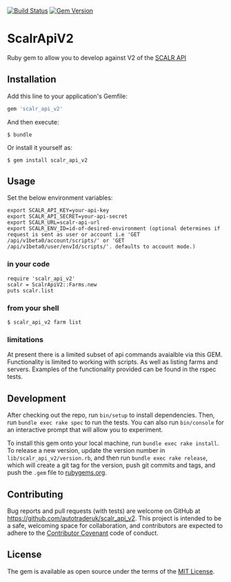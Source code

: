 [![Build Status](https://travis-ci.org/autotraderuk/scalr_api_v2.svg?branch=master)](https://travis-ci.org/autotraderuk/scalr_api_v2) [![Gem Version](https://badge.fury.io/rb/scalr_api_v2.svg)](https://badge.fury.io/rb/scalr_api_v2)
# ScalrApiV2

Ruby gem to allow you to develop against V2 of the [SCALR API](https://api-explorer.scalr.com)

## Installation

Add this line to your application's Gemfile:

```ruby
gem 'scalr_api_v2'
```

And then execute:

    $ bundle

Or install it yourself as:

    $ gem install scalr_api_v2

## Usage

Set the below environment variables:

    export SCALR_API_KEY=your-api-key
    export SCALR_API_SECRET=your-api-secret
    export SCALR_URL=scalr-api-url
    export SCALR_ENV_ID=id-of-desired-environment (optional determines if request is sent as user or account i.e 'GET /api/v1beta0/account/scripts/' or 'GET /api/v1beta0/user/envId/scripts/'. defaults to account mode.)

### in your code

    require 'scalr_api_v2'
    scalr = ScalrApiV2::Farms.new
    puts scalr.list


### from your shell

    $ scalr_api_v2 farm list
    
### limitations

At present there is a limited subset of api commands avaialble via this GEM. Functionality is limited to working with scripts. As well as listing farms and servers.
Examples of the functionality provided can be found in the rspec tests.

## Development

After checking out the repo, run `bin/setup` to install dependencies. Then, run `bundle exec rake spec` to run the tests. You can also run `bin/console` for an interactive prompt that will allow you to experiment.

To install this gem onto your local machine, run `bundle exec rake install`. To release a new version, update the version number in `lib/scalr_api_v2/version.rb`, and then run `bundle exec rake release`, which will create a git tag for the version, push git commits and tags, and push the `.gem` file to [rubygems.org](https://rubygems.org).

## Contributing

Bug reports and pull requests (with tests) are welcome on GitHub at https://github.com/autotraderuk/scalr_api_v2. This project is intended to be a safe, welcoming space for collaboration, and contributors are expected to adhere to the [Contributor Covenant](http://contributor-covenant.org) code of conduct.


## License

The gem is available as open source under the terms of the [MIT License](http://opensource.org/licenses/MIT).

